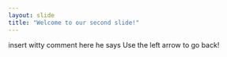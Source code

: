 ```yaml
---
layout: slide
title: "Welcome to our second slide!"
---
```

insert witty comment here he says
Use the left arrow to go back!
